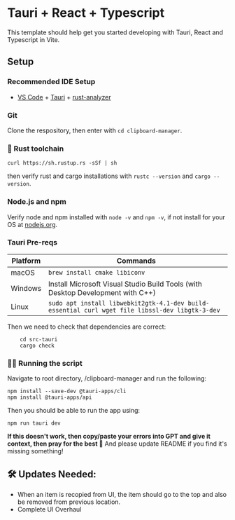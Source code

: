 # Tauri + React + Typescript

This template should help get you started developing with Tauri, React and Typescript in Vite.



## Setup

### Recommended IDE Setup

- [VS Code](https://code.visualstudio.com/) + [Tauri](https://marketplace.visualstudio.com/items?itemName=tauri-apps.tauri-vscode) + [rust-analyzer](https://marketplace.visualstudio.com/items?itemName=rust-lang.rust-analyzer)

### Git
Clone the respository, then enter with `cd clipboard-manager`. 


### 🦀 Rust toolchain
```
curl https://sh.rustup.rs -sSf | sh
```

then verify rust and cargo installations with `rustc --version` and `cargo --version`.

### Node.js and npm
Verify node and npm installed with `node -v` and `npm -v`, if not install for your OS at [nodejs.org](https://nodejs.org/).




### Tauri Pre-reqs
| Platform | Commands |
| ------- | -------- |
| macOS | `brew install cmake libiconv` |
| Windows | Install Microsoft Visual Studio Build Tools (with Desktop Development with C++) |
| Linux | `sudo apt install libwebkit2gtk-4.1-dev build-essential curl wget file libssl-dev libgtk-3-dev`

Then we need to check that dependencies are correct:
```
    cd src-tauri
    cargo check
```

### 🏃‍♂️ Running the script
Navigate to root directory, /clipboard-manager and run the following:
```
npm install --save-dev @tauri-apps/cli
npm install @tauri-apps/api
```

Then you should be able to run the app using:
```
npm run tauri dev
```

**If this doesn't work, then copy/paste your errors into GPT and give it context, then pray for the best 🙏**
And please update README if you find it's missing something!


## 🛠️ Updates Needed:
- When an item is recopied from UI, the item should go to the top and also be removed from previous location.
- Complete UI Overhaul

